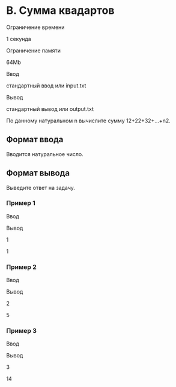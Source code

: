 B. Сумма квадартов
==================

Ограничение времени

1 секунда

Ограничение памяти

64Mb

Ввод

стандартный ввод или input.txt

Вывод

стандартный вывод или output.txt

По данному натуральном n вычислите сумму 12+22+32+...+n2.

Формат ввода
------------

Вводится натуральное число.

Формат вывода
-------------

Выведите ответ на задачу.

### Пример 1

Ввод

Вывод

1

1

### Пример 2

Ввод

Вывод

2

5

### Пример 3

Ввод

Вывод

3

14